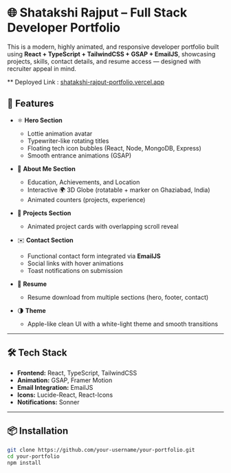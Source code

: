 # 🌐 Shatakshi Rajput – Full Stack Developer Portfolio

This is a modern, highly animated, and responsive developer portfolio built using **React + TypeScript + TailwindCSS + GSAP + EmailJS**, showcasing projects, skills, contact details, and resume access — designed with recruiter appeal in mind.

 ** Deployed Link : [shatakshi-rajput-portfolio.vercel.app](https://shatakshi-rajput-portfolio.vercel.app/)
## 🚀 Features

- ⚛️ **Hero Section**
  - Lottie animation avatar
  - Typewriter-like rotating titles
  - Floating tech icon bubbles (React, Node, MongoDB, Express)
  - Smooth entrance animations (GSAP)

- 🧠 **About Me Section**
  - Education, Achievements, and Location
  - Interactive 🌍 3D Globe (rotatable + marker on Ghaziabad, India)
  - Animated counters (projects, experience)

- 💼 **Projects Section**
  - Animated project cards with overlapping scroll reveal

- ✉️ **Contact Section**
  - Functional contact form integrated via **EmailJS**
  - Social links with hover animations
  - Toast notifications on submission

- 📄 **Resume**
  - Resume download from multiple sections (hero, footer, contact)

- 🌗 **Theme**
  - Apple-like clean UI with a white-light theme and smooth transitions

---

## 🛠️ Tech Stack

- **Frontend:** React, TypeScript, TailwindCSS
- **Animation:** GSAP, Framer Motion
- **Email Integration:** EmailJS
- **Icons:** Lucide-React, React-Icons
- **Notifications:** Sonner

---

## 📦 Installation

```bash
git clone https://github.com/your-username/your-portfolio.git
cd your-portfolio
npm install
